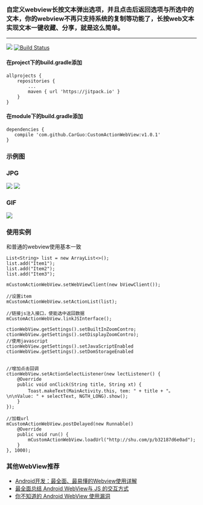 ### 自定义webview长按文本弹出选项，并且点击后返回选项与所选中的文本，你的webview不再只支持系统的复制等功能了，长按web文本实现文本一键收藏、分享，就是这么简单。
-------------------

[![](https://jitpack.io/v/CarGuo/CustomActionWebView.svg)](https://jitpack.io/#CarGuo/CustomActionWebView)
[![Build Status](https://travis-ci.org/CarGuo/CustomActionWebView.svg?branch=master)](https://travis-ci.org/CarGuo/CustomActionWebView)

#### 在project下的build.gradle添加
```
allprojects {
	repositories {
		...
		maven { url 'https://jitpack.io' }
	}
}
```
#### 在module下的build.gradle添加
```
dependencies {
   compile 'com.github.CarGuo:CustomActionWebView:v1.0.1'
}
```

### 示例图

### JPG

![](https://ooo.0o0.ooo/2017/06/17/59450eac66a3a.jpg)
![](https://ooo.0o0.ooo/2017/06/17/59450eae894c5.jpg)

### GIF

![](https://ooo.0o0.ooo/2017/06/17/59450f5c52301.gif)


### 使用实例

和普通的webview使用基本一致

```
List<String> list = new ArrayList<>();
list.add("Item1");
list.add("Item2");
list.add("Item3");

mCustomActionWebView.setWebViewClient(new bViewClient());

//设置item
mCustomActionWebView.setActionList(list);

//链接js注入接口，使能选中返回数据
mCustomActionWebView.linkJSInterface();

ctionWebView.getSettings().setBuiltInZoomContro;
ctionWebView.getSettings().setDisplayZoomContro);
//使用javascript
ctionWebView.getSettings().setJavaScriptEnabled
ctionWebView.getSettings().setDomStorageEnabled


//增加点击回调
ctionWebView.setActionSelectListener(new lectListener() {
    @Override
    public void onClick(String title, String xt) {
        Toast.makeText(MainActivity.this, tem: " + title + "。\n\nValue: " + selectText, NGTH_LONG).show();
    }
});

//加载url
mCustomActionWebView.postDelayed(new Runnable() 
    @Override
    public void run() {
        mCustomActionWebView.loadUrl("http://shu.com/p/b32187d6e0ad");
    }
}, 1000);
```


### 其他WebView推荐

* [Android开发：最全面、最易懂的Webview使用详解](http://www.jianshu.com/p/3c94ae673e2a)
* [最全面总结 Android WebView与 JS 的交互方式](http://www.jianshu.com/p/345f4d8a5cfa)
* [你不知道的 Android WebView 使用漏洞](http://www.jianshu.com/p/3a345d27cd42)
